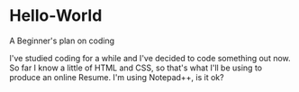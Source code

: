 # Hello-World
A Beginner's plan on coding

I've studied coding for a while and I've decided to code something out now. So far I know a little of HTML and CSS, so that's what I'll be using to produce an online Resume. I'm using Notepad++, is it ok?
